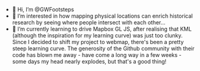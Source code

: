 - 👋 Hi, I’m @GWFootsteps
- 👀 I’m interested in how mapping physical locations can enrich historical research by seeing where people intersect with each other...
- 🌱 I’m currently learning to drive Mapbox GL JS, after realising that KML (although the inspiration for my learning curve) was just too clunky. Since I decided to shift my project to webmap, there's been a pretty steep learning curve. The generosity of the Github community with their code has blown me away - have come a long way in a few weeks - some days my head nearly explodes, but that's a good thing! 



<!---
GWFootsteps/GWFootsteps is a ✨ special ✨ repository because its `README.md` (this file) appears on your GitHub profile.
You can click the Preview link to take a look at your changes.
--->

